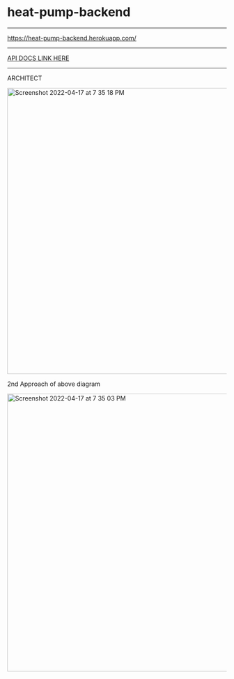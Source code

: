 # heat-pump-backend

---

https://heat-pump-backend.herokuapp.com/



-------------------


[API DOCS LINK HERE ](https://docs.google.com/document/d/1eWVi1W5Y9W_V3fXdtICTOOP7XQvikZKk7vedDEpUfvk/edit)


---------------------
ARCHITECT


<img width="656" alt="Screenshot 2022-04-17 at 7 35 18 PM" src="https://user-images.githubusercontent.com/101007846/163718633-20bb637f-87e6-4ab5-9222-d75eb09e1063.png">

2nd Approach of above diagram

<img width="637" alt="Screenshot 2022-04-17 at 7 35 03 PM" src="https://user-images.githubusercontent.com/101007846/163718643-1299aa5e-e8a1-4e9f-a289-6afdcb5b3489.png">



